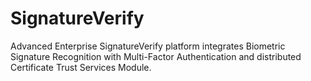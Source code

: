 # SignatureVerify
Advanced Enterprise SignatureVerify platform integrates Biometric Signature Recognition with Multi-Factor Authentication and distributed Certificate Trust Services Module.
